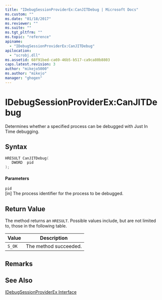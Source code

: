 ```yaml
---
title: "IDebugSessionProviderEx:CanJITDebug | Microsoft Docs"
ms.custom: ""
ms.date: "01/18/2017"
ms.reviewer: ""
ms.suite: ""
ms.tgt_pltfrm: ""
ms.topic: "reference"
apiname: 
  - "IDebugSessionProviderEx:CanJITDebug"
apilocation: 
  - "scrobj.dll"
ms.assetid: 68f91bed-ca69-46b5-b517-ca9ca80b8803
caps.latest.revision: 3
author: "mikejo5000"
ms.author: "mikejo"
manager: "ghogen"
---
```

# IDebugSessionProviderEx:CanJITDebug
Determines whether a specified process can be debugged with Just In Time debugging.  
  
## Syntax  
  
```cpp
HRESULT CanJITDebug(  
   DWORD  pid  
);  
```  
  
#### Parameters  
 `pid`  
 [in] The process identifier for the process to be debugged.  
  
## Return Value  
 The method returns an `HRESULT`. Possible values include, but are not limited to, those in the following table.  
  
|Value|Description|  
|-----------|-----------------|  
|`S_OK`|The method succeeded.|  
  
## Remarks  
  
## See Also  
 [IDebugSessionProviderEx Interface](../../winscript/reference/idebugsessionproviderex-interface.md)